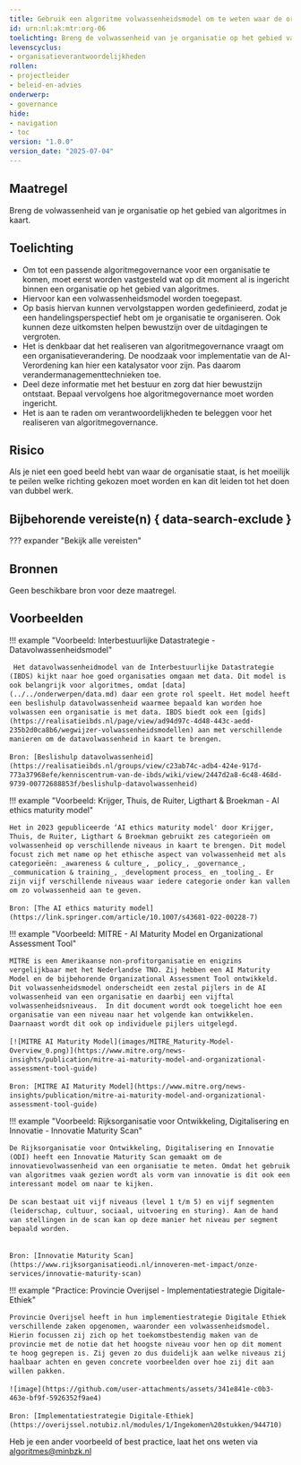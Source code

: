 ```yaml
---
title: Gebruik een algoritme volwassenheidsmodel om te weten waar de organisatie staat
id: urn:nl:ak:mtr:org-06
toelichting: Breng de volwassenheid van je organisatie op het gebied van algoritmes in kaart.
levenscyclus:
- organisatieverantwoordelijkheden
rollen:
- projectleider
- beleid-en-advies
onderwerp:
- governance
hide:
- navigation
- toc
version: "1.0.0"
version_date: "2025-07-04"
---
```


<!-- tags -->

## Maatregel

Breng de volwassenheid van je organisatie op het gebied van algoritmes in kaart.

## Toelichting

-   Om tot een passende algoritmegovernance voor een organisatie te komen, moet eerst worden vastgesteld wat op dit moment al is ingericht binnen een organisatie op het gebied van algoritmes.
-   Hiervoor kan een volwassenheidsmodel worden toegepast.
-   Op basis hiervan kunnen vervolgstappen worden gedefinieerd, zodat je een handelingsperspectief hebt om je organisatie te organiseren. Ook kunnen deze uitkomsten helpen bewustzijn over de uitdagingen te vergroten.
-   Het is denkbaar dat het realiseren van algoritmegovernance vraagt om een organisatieverandering. De noodzaak voor implementatie van de AI-Verordening kan hier een katalysator voor zijn. Pas daarom verandermanagementtechnieken toe.
-   Deel deze informatie met het bestuur en zorg dat hier bewustzijn ontstaat. Bepaal vervolgens hoe algoritmegovernance moet worden ingericht.
-   Het is aan te raden om verantwoordelijkheden te beleggen voor het realiseren van algoritmegovernance.


## Risico
Als je niet een goed beeld hebt van waar de organisatie staat, is het moeilijk te peilen welke richting gekozen moet worden en kan dit leiden tot het doen van dubbel werk.

## Bijbehorende vereiste(n) { data-search-exclude }

<!-- Hier volgt een lijst met vereisten op basis van de in de metadata ingevulde vereiste -->

<!-- Let op! onderstaande regel met 'list_vereisten_on_maatregelen_page' niet weghalen! Deze maakt automatisch een lijst van bijbehorende verseisten op basis van de metadata  -->
??? expander "Bekijk alle vereisten"
    <!-- list_vereisten_on_maatregelen_page -->

## Bronnen
Geen beschikbare bron voor deze maatregel.

## Voorbeelden


!!! example "Voorbeeld: Interbestuurlijke Datastrategie - Datavolwassenheidsmodel"

	 Het datavolwassenheidmodel van de Interbestuurlijke Datastrategie (IBDS) kijkt naar hoe goed organisaties omgaan met data. Dit model is ook belangrijk voor algoritmes, omdat [data](../../onderwerpen/data.md) daar een grote rol speelt. Het model heeft een beslishulp datavolwassenheid waarmee bepaald kan worden hoe volwassen een organisatie is met data. IBDS biedt ook een [gids](https://realisatieibds.nl/page/view/ad94d97c-4d48-443c-aedd-235b2d0ca8b6/wegwijzer-volwassenheidsmodellen) aan met verschillende manieren om de datavolwassenheid in kaart te brengen.

	Bron: [Beslishulp datavolwassenheid](https://realisatieibds.nl/groups/view/c23ab74c-adb4-424e-917d-773a37968efe/kenniscentrum-van-de-ibds/wiki/view/2447d2a8-6c48-468d-9739-00772688853f/beslishulp-datavolwassenheid)




!!! example "Voorbeeld: Krijger, Thuis, de Ruiter, Ligthart & Broekman - AI ethics maturity model"

	Het in 2023 gepubliceerde ‘AI ethics maturity model' door Krijger, Thuis, de Ruiter, Ligthart & Broekman gebruikt zes categorieën om volwassenheid op verschillende niveaus in kaart te brengen. Dit model focust zich met name op het ethische aspect van volwassenheid met als categorieën: _awareness & culture_, _policy_, _governance_, _communication & training_, _development process_ en _tooling_. Er zijn vijf verschillende niveaus waar iedere categorie onder kan vallen om zo volwassenheid aan te geven.

	Bron: [The AI ethics maturity model](https://link.springer.com/article/10.1007/s43681-022-00228-7)



!!! example "Voorbeeld: MITRE - AI Maturity Model en Organizational Assessment Tool"

	MITRE is een Amerikaanse non-profitorganisatie en enigzins vergelijkbaar met het Nederlandse TNO. Zij hebben een AI Maturity Model en de bijbehorende Organizational Assessment Tool ontwikkeld. Dit volwassenheidsmodel onderscheidt een zestal pijlers in de AI volwassenheid van een organisatie en daarbij een vijftal volwassenheidsniveaus.  In dit document wordt ook toegelicht hoe een organisatie van een niveau naar het volgende kan ontwikkelen. Daarnaast wordt dit ook op individuele pijlers uitgelegd.

	[![MITRE AI Maturity Model](images/MITRE_Maturity-Model-Overview_0.png)](https://www.mitre.org/news-insights/publication/mitre-ai-maturity-model-and-organizational-assessment-tool-guide)

	Bron: [MITRE AI Maturity Model](https://www.mitre.org/news-insights/publication/mitre-ai-maturity-model-and-organizational-assessment-tool-guide)



!!! example "Voorbeeld: Rijksorganisatie voor Ontwikkeling, Digitalisering en Innovatie - Innovatie Maturity Scan"

	De Rijksorganisatie voor Ontwikkeling, Digitalisering en Innovatie (ODI) heeft een Innovatie Maturity Scan gemaakt om de innovatievolwassenheid van een organisatie te meten. Omdat het gebruik van algoritmes vaak gezien wordt als vorm van innovatie is dit ook een interessant model om naar te kijken.

	De scan bestaat uit vijf niveaus (level 1 t/m 5) en vijf segmenten (leiderschap, cultuur, sociaal, uitvoering en sturing). Aan de hand van stellingen in de scan kan op deze manier het niveau per segment bepaald worden.


	Bron: [Innovatie Maturity Scan](https://www.rijksorganisatieodi.nl/innoveren-met-impact/onze-services/innovatie-maturity-scan)



!!! example "Practice: Provincie Overijsel - Implementatiestrategie Digitale-Ethiek"

	Provincie Overijsel heeft in hun implementiestrategie Digitale Ethiek verschillende zaken opgenomen, waaronder een volwassenheidsmodel. Hierin focussen zij zich op het toekomstbestendig maken van de provincie met de notie dat het hoogste niveau voor hen op dit moment te hoog gegrepen is. Zij geven zo dus duidelijk aan welke niveaus zij haalbaar achten en geven concrete voorbeelden over hoe zij dit aan willen pakken.

	![image](https://github.com/user-attachments/assets/341e841e-c0b3-463e-bf9f-5926352f9ae4)

	Bron: [Implementatiestrategie Digitale-Ethiek](https://overijssel.notubiz.nl/modules/1/Ingekomen%20stukken/944710)

Heb je een ander voorbeeld of best practice, laat het ons weten via [algoritmes@minbzk.nl](mailto:algoritmes@minbzk.nl)

